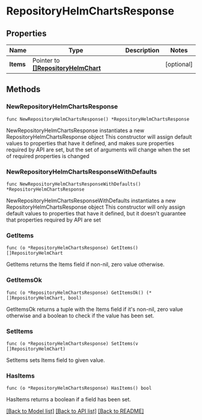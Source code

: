 # RepositoryHelmChartsResponse

## Properties

Name | Type | Description | Notes
------------ | ------------- | ------------- | -------------
**Items** | Pointer to [**[]RepositoryHelmChart**](RepositoryHelmChart.md) |  | [optional] 

## Methods

### NewRepositoryHelmChartsResponse

`func NewRepositoryHelmChartsResponse() *RepositoryHelmChartsResponse`

NewRepositoryHelmChartsResponse instantiates a new RepositoryHelmChartsResponse object
This constructor will assign default values to properties that have it defined,
and makes sure properties required by API are set, but the set of arguments
will change when the set of required properties is changed

### NewRepositoryHelmChartsResponseWithDefaults

`func NewRepositoryHelmChartsResponseWithDefaults() *RepositoryHelmChartsResponse`

NewRepositoryHelmChartsResponseWithDefaults instantiates a new RepositoryHelmChartsResponse object
This constructor will only assign default values to properties that have it defined,
but it doesn't guarantee that properties required by API are set

### GetItems

`func (o *RepositoryHelmChartsResponse) GetItems() []RepositoryHelmChart`

GetItems returns the Items field if non-nil, zero value otherwise.

### GetItemsOk

`func (o *RepositoryHelmChartsResponse) GetItemsOk() (*[]RepositoryHelmChart, bool)`

GetItemsOk returns a tuple with the Items field if it's non-nil, zero value otherwise
and a boolean to check if the value has been set.

### SetItems

`func (o *RepositoryHelmChartsResponse) SetItems(v []RepositoryHelmChart)`

SetItems sets Items field to given value.

### HasItems

`func (o *RepositoryHelmChartsResponse) HasItems() bool`

HasItems returns a boolean if a field has been set.


[[Back to Model list]](../README.md#documentation-for-models) [[Back to API list]](../README.md#documentation-for-api-endpoints) [[Back to README]](../README.md)


